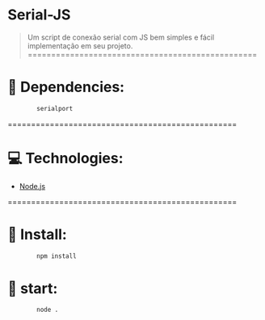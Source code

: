 # Serial-JS
>   Um script de conexão serial com JS bem simples e fácil implementação em seu projeto.
=================================================
# :wrench: Dependencies:
```sh
        serialport
```
=================================================
# :computer: Technologies:
<ul>
        <li><a href="https://nodejs.org/en/">Node.js</a></li>
</ul>

=================================================
# :construction_worker: Install:

```sh
        npm install
```

# :construction_worker: start:

```sh
        node .
```
